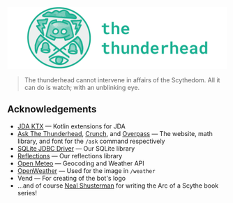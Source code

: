 ![The Thunderhead](https://raw.githubusercontent.com/the-thunderhead/bot/main/art/logos/logo_project.png)

> The thunderhead cannot intervene in affairs of the Scythedom. All it can do is watch; with an unblinking eye.

## Acknowledgements
- [JDA KTX](https://github.com/MinnDevelopment/jda-ktx) — Kotlin extensions for JDA
- [Ask The Thunderhead](https://askthethunderhead.com), [Crunch](https://github.com/Redempt/Crunch), and [Overpass](https://github.com/RedHatOfficial/Overpass) — The website, math library, and font for the `/ask` command respectively 
- [SQLite JDBC Driver](https://github.com/xerial/sqlite-jdbc) — Our SQLite library
- [Reflections](https://github.com/ronmamo/reflections) — Our reflections library
- [Open Meteo](https://open-meteo.com/) — Geocoding and Weather API
- [OpenWeather](http://openweathermap.org) — Used for the image in `/weather`
- Vend — For creating of the bot's logo
- ...and of course [Neal Shusterman](http://www.storyman.com/) for writing the Arc of a Scythe book series!
